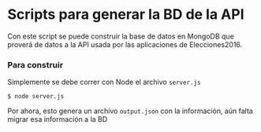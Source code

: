 # Scripts para generar la BD de la API #

Con este script se puede construir la base de datos en MongoDB que proverá de datos a la API
usada por las aplicaciones de Elecciones2016.

### Para construir ###

Simplemente se debe correr con Node el archivo `server.js`

    $ node server.js

Por ahora, esto genera un archivo `output.json` con la información, aún falta migrar esa información a la BD
